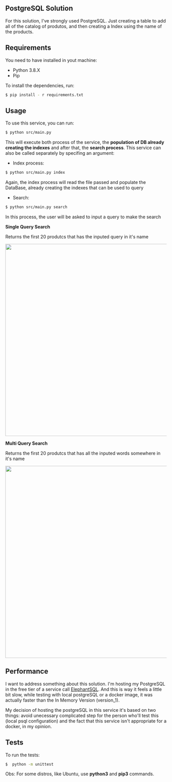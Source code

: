 ## PostgreSQL Solution

For this solution, I've strongly used PostgreSQL. Just creating a table to add all of the catalog of produtos, and then creating a Index using the name of the products.  

## Requirements

You need to have installed in yout machine:

- Python 3.8.X
- Pip

To install the dependencies, run:

```bash
$ pip install - r requirements.txt
```

## Usage

To use this service, you can run:

```bash
$ python src/main.py
```

This will execute both process of the service, the **population of DB already creating the indexes** and after that, the **search process**. This service can also be called separately by specifing an argument:

- Index process:

```bash
$ python src/main.py index
```

Again, the index process will read the file passed and populate the DataBase, already creating the indexes that can be used to query

- Search:
```bash
$ python src/main.py search
```

In this process, the user will be asked to input a query to make the search 

**Single Query Search**

Returns the first 20 produtcs that has the inputed query in it's name

<img src="https://i.imgur.com/BurPToF.png" width="600">

**Multi Query Search**

Returns the first 20 produtcs that has all the inputed words somewhere in it's name

<img src="https://i.imgur.com/zcPEwMN.png" width="600">

## Performance 

I want to address something about this solution. I'm hosting my PostgreSQL in the free tier of a service call [ElephantSQL](https://www.elephantsql.com/). And this is way it feels a little bit slow, while testing with local postgreSQL or a docker image, it was actually faster than the In Memory Version (version_1). 

My decision of hosting the postgreSQL in this service it's based on two things: avoid unecessary complicated step for the person who'll test this (local psql configuration) and the fact that this service isn't appropriate for a docker, in my opinion. 

## Tests

To run the tests:

```bash
$  python -m unittest                                                                                                                 
```


Obs: For some distros, like Ubuntu, use **python3** and **pip3** commands.

